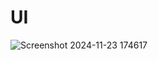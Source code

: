 # UI

![Screenshot 2024-11-23 174617](https://github.com/user-attachments/assets/b0636b7f-63c4-49ff-8010-93c884725788)
